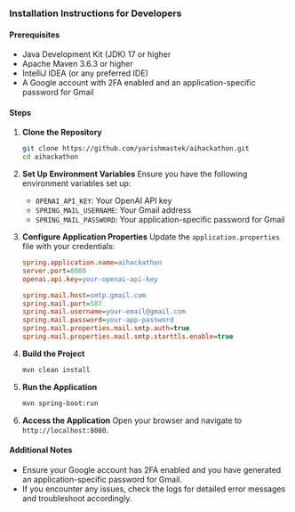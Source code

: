 ### Installation Instructions for Developers

#### Prerequisites
- Java Development Kit (JDK) 17 or higher
- Apache Maven 3.6.3 or higher
- IntelliJ IDEA (or any preferred IDE)
- A Google account with 2FA enabled and an application-specific password for Gmail

#### Steps

1. **Clone the Repository**
   ```sh
   git clone https://github.com/yarishmastek/aihackathon.git
   cd aihackathon
   ```

2. **Set Up Environment Variables**
   Ensure you have the following environment variables set up:
    - `OPENAI_API_KEY`: Your OpenAI API key
    - `SPRING_MAIL_USERNAME`: Your Gmail address
    - `SPRING_MAIL_PASSWORD`: Your application-specific password for Gmail

3. **Configure Application Properties**
   Update the `application.properties` file with your credentials:
   ```ini
   spring.application.name=aihackathon
   server.port=8080
   openai.api.key=your-openai-api-key

   spring.mail.host=smtp.gmail.com
   spring.mail.port=587
   spring.mail.username=your-email@gmail.com
   spring.mail.password=your-app-password
   spring.mail.properties.mail.smtp.auth=true
   spring.mail.properties.mail.smtp.starttls.enable=true
   ```

4. **Build the Project**
   ```sh
   mvn clean install
   ```

5. **Run the Application**
   ```sh
   mvn spring-boot:run
   ```

6. **Access the Application**
   Open your browser and navigate to `http://localhost:8080`.

#### Additional Notes
- Ensure your Google account has 2FA enabled and you have generated an application-specific password for Gmail.
- If you encounter any issues, check the logs for detailed error messages and troubleshoot accordingly.